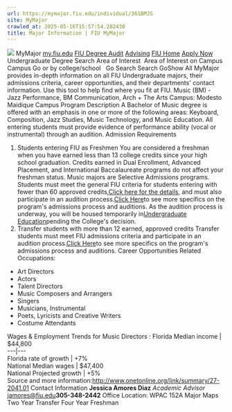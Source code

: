 ```yaml
---
url: https://mymajor.fiu.edu/individual/361BMJS
site: MyMajor
crawled_at: 2025-05-16T15:57:54.282430
title: Major Information | FIU MyMajor
---
```


![](https://mymajor.fiu.edu/assets/logo-T4VPR2BI.png)
MyMajor
[my.fiu.edu](https://my.fiu.edu/)
[FIU Degree Audit](https://dasa.fiu.edu/all-departments/advising/panther-success-hub/panther-degree-audit/)
[Advising](https://advising.fiu.edu)
[FIU Home](https://www.fiu.edu/)
[Apply Now](https://admissions.fiu.edu/)
Undergraduate Degree Search
Area of Interest
​
Area of Interest
on
Campus
​
Campus
Go
or by college/school
​
​
Go
Search
Search
GoShow All
MyMajor provides in-depth information on all FIU Undergraduate majors, their admissions criteria, career opportunities, and their departments' contact information. Use this tool to help find where you fit at FIU.
Music (BM) - Jazz Performance,
BM
Communication, Arch + The Arts
Campus:
Modesto Maidique Campus
Program Description
A Bachelor of Music degree is offered with an emphasis in one or more of the following areas: Keyboard, Composition, Jazz Studies, Music Technology, and Music Education. All entering students must provide evidence of performance ability (vocal or instrumental) through an audition.
Admission Requirements
1. Students entering FIU as Freshmen
You are considered a freshman when you have earned less than 13 college credits since your high school graduation. Credits earned in Dual Enrollment, Advanced Placement, and International Baccalaureate programs do not affect your freshman status.
Music majors are Selective Admissions programs. Students must meet the general FIU criteria for students entering with fewer than 60 approved credits,[Click here for the details](http://admissions.fiu.edu/apply/freshman/), and must also participate in an audition process.[Click Here](http://carta.fiu.edu/MUSIC/homepage/auditions-dates.aspx)to see more specifics on the program's admissions process and auditions.
As the audition process is underway, you will be housed temporarily in[Undergraduate Education](http://undergrad.fiu.edu/)pending the College's decision.
2. Transfer students with more than 12 earned, approved credits
Transfer students must meet FIU admissions criteria and participate in an audition process.[Click Here](http://carta.fiu.edu/MUSIC/homepage/auditions-dates.aspx)to see more specifics on the program's admissions process and auditions.
Career Opportunities
Related Occupations:
  * Art Directors
  * Actors
  * Talent Directors
  * Music Composers and Arrangers
  * Singers
  * Musicians, Instrumental
  * Poets, Lyricists and Creative Writers
  * Costume Attendants


Wages & Employment Trends for Music Directors :
Florida Median income | $44,800  
---|---  
Florida rate of growth | +7%  
National Median wages | $47,400  
National Projected growth | +5%  
Source and more information:<http://www.onetonline.org/link/summary/27-2041.01>
Contact Information
**Jessica Amores Diaz** _Academic Advisor_ jamores@fiu.edu**305-348-2442** Office Location: WPAC 152A
Major Maps
Two Year Transfer
Four Year Freshman
